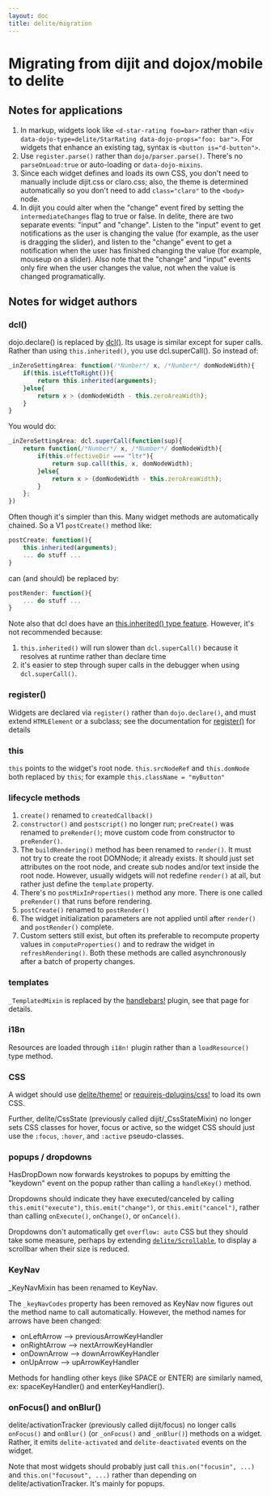 ```yaml
---
layout: doc
title: delite/migration
---
```


# Migrating from dijit and dojox/mobile to delite

## Notes for applications

1. In markup, widgets look like `<d-star-rating foo=bar>` rather than
	`<div data-dojo-type=delite/StarRating data-dojo-props="foo: bar">`.
	For widgets that enhance an existing tag, syntax is `<button is="d-button">`.
2. Use `register.parse()` rather than `dojo/parser.parse()`.  There's no `parseOnLoad:true` or auto-loading
	or `data-dojo-mixins`.
3. Since each widget defines and loads its own CSS, you don't need to manually include dijit.css or claro.css;
   also, the theme is determined automatically so you don't need to add `class="claro"` to the `<body>` node.
4. In dijit you could alter when the "change" event fired by setting the `intermediateChanges` flag to true or
   false.  In delite, there are two separate events: "input" and "change".  Listen to the "input" event to get
   notifications as the user is changing the value (for example, as the user is dragging the slider), and listen
   to the "change" event to get a notification  when the user has finished changing the value (for example,
   mouseup on a slider).  Also note that the "change" and "input" events only fire when the user changes the
   value, not when the value is changed programatically.

## Notes for widget authors

### dcl()

dojo.declare() is replaced by [dcl()](http://www.dcljs.org/).  Its usage is similar except for super calls.
Rather than using `this.inherited()`, you use dcl.superCall().  So instead of:

```js
_inZeroSettingArea: function(/*Number*/ x, /*Number*/ domNodeWidth){
	if(this.isLeftToRight()){
		return this.inherited(arguments);
	}else{
		return x > (domNodeWidth - this.zeroAreaWidth);
	}
}
```

You would do:

```js
_inZeroSettingArea: dcl.superCall(function(sup){
	return function(/*Number*/ x, /*Number*/ domNodeWidth){
		if(this.effectiveDir === "ltr"){
			return sup.call(this, x, domNodeWidth);
		}else{
			return x > (domNodeWidth - this.zeroAreaWidth);
		}
	};
})
```

Often though it's simpler than this.   Many widget methods are automatically chained.  So a V1 `postCreate()`
method like:

```js
postCreate: function(){
    this.inherited(arguments);
    ... do stuff ...
}
```

can (and should) be replaced by:

```js
postRender: function(){
    ... do stuff ...
}
```

Note also that dcl does have an [this.inherited() type feature](http://www.dcljs.org/docs/inherited_js/).
However, it's not recommended because:

1. `this.inherited()` will run slower than `dcl.superCall()` because it resolves
   at runtime rather than declare time
2. it's easier to step through super calls in the debugger when using `dcl.superCall()`.

### register()

Widgets are declared via `register()` rather than `dojo.declare()`, and must extend `HTMLElement` or a subclass;
   see the documentation for [register()](register.md) for details

### this

`this` points to the widget's root node.
`this.srcNodeRef` and `this.domNode` both replaced by `this`; for example `this.className = "myButton"`

### lifecycle methods

1. `create()` renamed to `createdCallback()`
2. `constructor()` and `postscript()` no longer run; `preCreate()` was renamed to `preRender()`;
    move custom code from constructor to `preRender()`.
3. The `buildRendering()` method has been renamed to `render()`.  It must not try to create the root DOMNode; it already
   exists.  It should just set attributes on the root node, and create sub nodes and/or text inside the root node.
   However, usually widgets will not redefine `render()` at all, but rather just define the `template` property.
4. There's no `postMixInProperties()` method any more.   There is one called `preRender()` that
   runs before rendering.
5. `postCreate()` renamed to `postRender()`
6. The widget initialization parameters are not applied until after `render()` and `postRender()` complete.
7. Custom setters still exist, but often its preferable to recompute property values in `computeProperties()` and
   to redraw the widget in `refreshRendering()`.  Both these methods are called asynchronously after a batch of
   property changes.

### templates

`_TemplatedMixin` is replaced by the [handlebars!](handlebars.md) plugin, see that page for details.

### i18n

Resources are loaded through `i18n!` plugin rather than a `loadResource()` type method.

### CSS

A widget should use [delite/theme!](theme.md) or
[requirejs-dplugins/css!](/requirejs-dplugins/docs/0.5.0/css.md) to load its own CSS.

Further, delite/CssState (previously called dijit/_CssStateMixin) no longer sets CSS classes for hover, focus or active,
so the widget CSS should just use the `:focus`, `:hover`, and `:active` pseudo-classes.

### popups / dropdowns

HasDropDown now forwards keystrokes to popups by emitting the "keydown" event on the popup rather than calling
a `handleKey()` method.

Dropdowns should indicate they have executed/canceled by calling `this.emit("execute")`, `this.emit("change")`,
or `this.emit("cancel")`, rather than calling `onExecute()`, `onChange()`, or `onCancel()`.

Dropdowns don't automatically get `overflow: auto` CSS but they should take some measure,
perhaps by extending [`delite/Scrollable`](Scrollable.md), to display a scrollbar when their size
is reduced.

### KeyNav

_KeyNavMixin has been renamed to KeyNav.

The `_keyNavCodes` property has been removed as KeyNav now figures out the method name to call automatically.
However, the method names for arrows have been changed:

- onLeftArrow --> previousArrowKeyHandler
- onRightArrow --> nextArrowKeyHandler
- onDownArrow --> downArrowKeyHandler
- onUpArrow --> upArrowKeyHandler

Methods for handling other keys (like SPACE or ENTER) are similarly named, ex: spaceKeyHandler() and enterKeyHandler().


### onFocus() and onBlur()

delite/activationTracker (previously called dijit/focus) no longer calls `onFocus()` and `onBlur()`
(or `_onFocus()` and `_onBlur()`) methods on a widget.  Rather, it emits `delite-activated` and
`delite-deactivated` events on the widget.

Note that most widgets should probably just call `this.on("focusin", ...)` and `this.on("focusout", ...)`
rather than depending on delite/activationTracker.  It's mainly for popups.

